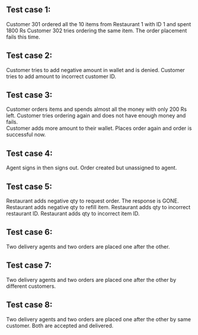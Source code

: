 Test case 1: 
-------------
Customer 301 ordered all the 10 items from Restaurant 1 with ID 1 and spent 1800 Rs 
Customer 302 tries ordering the same item. The order placement fails this time. 

Test case 2: 
------------
Customer tries to add negative amount in wallet and is denied. 
Customer tries to add amount to incorrect customer ID. 

Test case 3: 
------------
Customer orders items and spends almost all the money with only 200 Rs left. 
Customer tries ordering again and does not have enough money and fails.  
Customer adds more amount to their wallet. 
Places order again and order is successful now.

Test case 4: 
-----------
Agent signs in then signs out. 
Order created but unassigned to agent. 


Test case 5: 
------------
Restaurant adds negative qty to request order. 
The response is GONE.
Restaurant adds negative qty to refill item.
Restaurant adds qty to incorrect restaurant ID.
Restaurant adds qty to incorrect item ID.

Test case 6: 
-------------
Two delivery agents and two orders are placed one after the other. 

Test case 7: 
-------------
Two delivery agents and two orders are placed one after the other by different customers. 

Test case 8: 
-------------
Two delivery agents and two orders are placed one after the other by same customer. 
Both are accepted and delivered.
